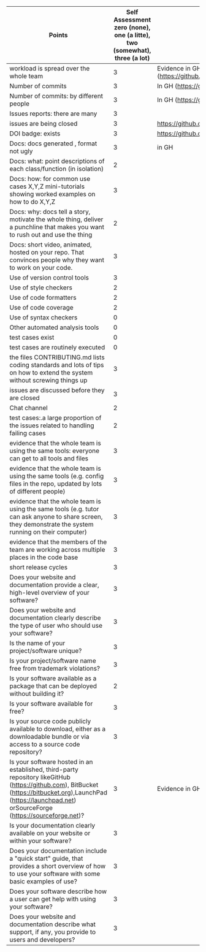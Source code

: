 | Points | Self Assessment zero (none), one (a litte), two (somewhat), three (a lot) | Links |
|--------|-----------------|-------|
| workload is spread over the whole team | 3 | Evidence in GH (https://github.com/hiralbhanu/Sentiment_Analyser/commits/main) |
| Number of commits	| 3 | In GH (https://github.com/hiralbhanu/Sentiment_Analyser/commits/main) |
| Number of commits: by different people	| 3 | In GH (https://github.com/hiralbhanu/Sentiment_Analyser/commits/main) |
| Issues reports: there are many | 3 | |
| issues are being closed | 3 | https://github.com/hiralbhanu/Sentiment_Analyser/issues |
| DOI badge: exists	| 3 | https://github.com/hiralbhanu/Sentiment_Analyser/blob/main/README.md |
| Docs: docs generated , format not ugly | 3 | in GH |
| Docs: what: point descriptions of each class/function (in isolation) | 2 | |	
| Docs: how: for common use cases X,Y,Z mini-tutorials showing worked examples on how to do X,Y,Z | 3 | |
| Docs: why: docs tell a story, motivate the whole thing, deliver a punchline that makes you want to rush out and use the thing | 2 | |
|Docs: short video, animated, hosted on your repo. That convinces people why they want to work on your code. | 3 | |
| Use of version control tools | 3 | |	
| Use of style checkers | 2 | |
| Use of code formatters | 2 | |
| Use of code coverage | 2 | |
| Use of syntax checkers | 0 |   |
| Other automated analysis tools | 0 | |
| test cases exist | 0 | |
| test cases are routinely executed | 0 | | 
| the files CONTRIBUTING.md lists coding standards and lots of tips on how to extend the system without screwing things up | 3 | |
| issues are discussed before they are closed	| 3 | |
| Chat channel | 2 | |
| test cases:.a large proportion of the issues related to handling failing cases | 2 | |
| evidence that the whole team is using the same tools: everyone can get to all tools and files | 3 | |
| evidence that the whole team is using the same tools (e.g. config files in the repo, updated by lots of different people) | 3 | |	
| evidence that the whole team is using the same tools (e.g. tutor can ask anyone to share screen, they demonstrate the system running on their computer) | 3 | |	
| evidence that the members of the team are working across multiple places in the code base	| 3 |   |
| short release cycles | 3 | |
| Does your website and documentation provide a clear, high-level overview of your software?  | 3 | |
| Does your website and documentation clearly describe the type of user who should use your software? | 3 | |
| Is the name of your project/software unique? | 3 | |
| Is your project/software name free from trademark violations? | 3 | |
| Is your software available as a package that can be deployed without building it? | 2 | |
| Is your software available for free? | 3 | |
| Is your source code publicly available to download, either as a downloadable bundle or via access to a source code repository? | 3 | |
| Is your software hosted in an established, third-party repository likeGitHub (https://github.com), BitBucket (https://bitbucket.org),LaunchPad (https://launchpad.net) orSourceForge (https://sourceforge.net)? | 3 | Evidence in GH (https://github.com/hiralbhanu/Sentiment_Analyser |
| Is your documentation clearly available on your website or within your software? | 3 | |
| Does your documentation include a "quick start" guide, that provides a short overview of how to use your software with some basic examples of use? | 3 | |
| Does your software describe how a user can get help with using your software? | 3 | |
| Does your website and documentation describe what support, if any, you provide to users and developers? | 3 | |
